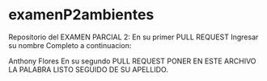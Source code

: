 # examenP2ambientes

Repositorio del EXAMEN PARCIAL 2:
En su primer PULL REQUEST Ingresar su nombre Completo a continuacion: 

Anthony Flores
En su segundo PULL REQUEST PONER EN ESTE ARCHIVO LA PALABRA LISTO SEGUIDO DE SU APELLIDO.

